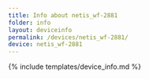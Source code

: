 ```yaml
---
title: Info about netis_wf-2881
folder: info
layout: deviceinfo
permalink: /devices/netis_wf-2881/
device: netis_wf-2881
---
```

{% include templates/device_info.md %}
